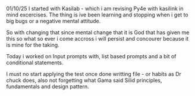 01/10/25
I started with Kasilab - which i am revising Py4e with kasilink in mind excercises. The thing is ive been learning and stopping when i get to big bugs or a negative mental attitude.

So with changing that since mental change that it is God that has given me this so what so ever i come accross i will persist and concourer because it is mine for the taking.

Today i worked on Input prompts with, list based prompts and a bit of conditional statements.

I must no start applying the test once done writting file - or habits as Dr chuck does, also not forgetting what Gama said Silid principles, fundamentals and design pattern.

